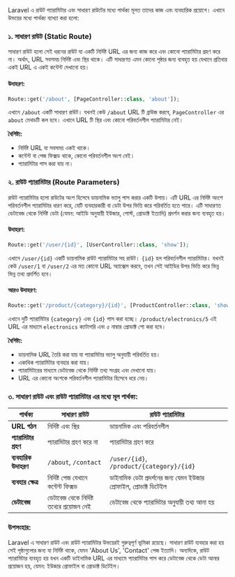 Laravel এ রাউট প্যারামিটার এবং সাধারণ রাউটের মধ্যে পার্থক্য মূলত তাদের কাজ এবং ব্যবহারিক প্রয়োগে। এখানে উভয়ের মধ্যে পার্থক্য ব্যাখ্যা করা হলো:

### ১. সাধারণ রাউট (Static Route)
সাধারণ রাউট হলো সেই ধরনের রাউট যা একটি নির্দিষ্ট URL এর জন্য কাজ করে এবং কোনো প্যারামিটার গ্রহণ করে না। অর্থাৎ, URL সবসময় নির্দিষ্ট এবং স্থির থাকে। এটি সাধারণত এমন কোনো পৃষ্ঠার জন্য ব্যবহৃত হয় যেখানে প্রতিবার একই URL এ একই কন্টেন্ট দেখানো হয়।

#### উদাহরণ:
```php
Route::get('/about', [PageController::class, 'about']);
```
এখানে `/about` একটি সাধারণ রাউট। যখনই কেউ `/about` URL টি ব্রাউজ করবে, `PageController` এর `about` মেথডটি কল হবে। এখানে URL টি স্থির এবং কোনো পরিবর্তনশীল প্যারামিটার নেই।

**বৈশিষ্ট্য:**
- নির্দিষ্ট URL যা সবসময় একই থাকে।
- কন্টেন্ট বা পেজ ফিক্সড থাকে, কোনো পরিবর্তনশীল অংশ নেই।
- প্যারামিটার পাস করা যায় না।

### ২. রাউট প্যারামিটার (Route Parameters)
রাউট প্যারামিটার হলো রাউটের অংশ হিসেবে ডায়নামিক ভ্যালু পাস করার একটি উপায়। এটি URL এর নির্দিষ্ট অংশে পরিবর্তনশীল প্যারামিটার ধারণ করে, যেটি ব্যবহারকারী বা ডেটা উপর ভিত্তি করে পরিবর্তিত হতে পারে। এটি সাধারণত ডেটাবেজ থেকে নির্দিষ্ট ডেটা (যেমন: আইডি অনুযায়ী ইউজার, পোস্ট, প্রোডাক্ট ইত্যাদি) প্রদর্শন করার জন্য ব্যবহৃত হয়।

#### উদাহরণ:
```php
Route::get('/user/{id}', [UserController::class, 'show']);
```
এখানে `/user/{id}` একটি ডায়নামিক রাউট প্যারামিটার সহ রাউট। `{id}` হল পরিবর্তনশীল প্যারামিটার। যখনই কেউ `/user/1` বা `/user/2` এর মত কোনো URL অ্যাক্সেস করবে, তখন সেই আইডির উপর ভিত্তি করে ভিন্ন ভিন্ন তথ্য প্রদর্শিত হবে।

#### আরও উদাহরণ:
```php
Route::get('/product/{category}/{id}', [ProductController::class, 'show']);
```
এখানে দুটি প্যারামিটার `{category}` এবং `{id}` পাস করা হচ্ছে। `/product/electronics/5` এই URL এর মাধ্যমে `electronics` ক্যাটাগরি এবং ৫ নাম্বার প্রোডাক্ট শো করা হবে।

**বৈশিষ্ট্য:**
- ডায়নামিক URL তৈরি করা যায় যা প্যারামিটার ভ্যালু অনুযায়ী পরিবর্তিত হয়।
- একাধিক প্যারামিটার ব্যবহার করা যায়।
- প্যারামিটারের মাধ্যমে ডেটাবেজ থেকে নির্দিষ্ট তথ্য সংগ্রহ এবং দেখানো যায়।
- URL এর কোনো অংশকে পরিবর্তনশীল প্যারামিটার হিসেবে ধরে নেয়।

### ৩. সাধারণ রাউট এবং রাউট প্যারামিটার এর মধ্যে মূল পার্থক্য:

| পার্থক্য | সাধারণ রাউট | রাউট প্যারামিটার |
|---------|--------------|-------------------|
| **URL গঠন** | নির্দিষ্ট এবং স্থির | ডায়নামিক এবং পরিবর্তনশীল |
| **প্যারামিটার গ্রহণ** | প্যারামিটার গ্রহণ করে না | প্যারামিটার গ্রহণ করে |
| **ব্যবহারিক উদাহরণ** | `/about`, `/contact` | `/user/{id}`, `/product/{category}/{id}` |
| **ব্যবহার ক্ষেত্র** | নির্দিষ্ট পেজ যেখানে কন্টেন্ট ফিক্সড | ডাইনামিক ডেটা প্রদর্শনের জন্য যেমন ইউজার প্রোফাইল, প্রোডাক্ট ডিটেইল |
| **ডেটাবেজ** | ডেটাবেজ থেকে নির্দিষ্ট তথ্যের প্রয়োজন নেই | ডেটাবেজ থেকে প্যারামিটার অনুযায়ী তথ্য আনা হয় |

### উপসংহার:
Laravel এ সাধারণ রাউট এবং রাউট প্যারামিটার উভয়েরই গুরুত্বপূর্ণ ভূমিকা রয়েছে। সাধারণ রাউট ব্যবহার করা হয় সেই পৃষ্ঠাগুলোর জন্য যা নির্দিষ্ট থাকে, যেমন 'About Us', 'Contact' পেজ ইত্যাদি। অন্যদিকে, রাউট প্যারামিটার ব্যবহৃত হয় যখন একটি ডাইনামিক URL এর মাধ্যমে প্যারামিটার পাস করে ডেটাবেজ থেকে ডেটা আনার প্রয়োজন হয়, যেমন: ইউজার প্রোফাইল বা প্রোডাক্ট ডিটেইল।
